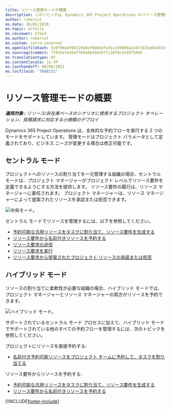 ```yaml
---
title: リソース管理モードの概要
description: このトピックは、Dynamics 365 Project Operations のリソース管理機能に関する情報を提供します。
author: ruhercul
ms.date: 10/01/2020
ms.topic: article
ms.reviewer: kfend
ms.author: ruhercul
ms.custom: intro-internal
ms.openlocfilehash: 5c0f98a6f08129ebef9b6d3fed1cc85969aa347c815a643d3c8dd639b42c0e8c
ms.sourcegitcommit: 7f8d1e7a16af769adb43d1877c28fdce53975db8
ms.translationtype: HT
ms.contentlocale: ja-JP
ms.lasthandoff: 08/06/2021
ms.locfileid: "7008232"
---
```

# <a name="resource-management-modes-overview"></a>リソース管理モードの概要

_**適用対象 :** リソース/非在庫ベースのシナリオに使用するプロジェクト オペレーション、見積請求に対応する小規模のデプロイ_


Dynamics 365 Project Operations は、全体的な予約フローを実行する 2 つのモードをサポートしています。 管理モードはプロジェクト パラメータとして定義されており、ビジネス ニーズが変更する場合は修正可能です。    

## <a name="central-mode"></a>セントラル モード
プロジェクトへのリソースの割り当てを一元管理する組織の場合、セントラル モードは、プロジェクト マネージャーがプロジェクト レベルでリソース要件を定義できるようにする方法を提供します。 リソース要件の履行は、リソース マネージャーに委任されます。 プロジェクト マネージャーは、リソース マネージャーによって提案されたリソースを承認または拒否できます。

![中央モード。](./media/resource-management-central.png)

セントラル モードでリソースを管理するには、以下を参照してください。

- [予約可能な汎用リソースをタスクに割り当て、リソース要件を生成する](/dynamics365/project-service/assign-generic-bookable-resource)
- [リソース要件から名前付きリソースを予約する](/dynamics365/project-service/book-named-resource)
- [リソース要求の送信](/dynamics365/project-service/submit-resource-request)
- [リソース要求を実行](/dynamics365/project-service/resource-management-fulfill-requests)
- [リソース要求から提案されたプロジェクト リソースの承諾または拒否](/dynamics365/project-service/accept-reject-proposed-resource)

## <a name="hybrid-mode"></a>ハイブリッド モード
リソースの割り当てに柔軟性が必要な組織の場合、ハイブリッド モードでは、プロジェクト マネージャーとリソース マネージャーの両方がリソースを予約できます。

![ハイブリッド モード。](./media/resource-management-hybrid.png)

サポートされているセントラル モード プロセスに加えて、ハイブリッド モードでサポートされている他のすべての予約フローを管理するには、次のトピックを参照してください。

プロジェクトにリソースを直接予約する:
- [名前付き予約可能リソースをプロジェクト チームに予約して、タスクを割り当てる](/dynamics365/project-service/assign-named-bookable-resource)

リソース要件からリソースを予約する:
- [予約可能な汎用リソースをタスクに割り当て、リソース要件を生成する](/dynamics365/project-service/assign-generic-bookable-resource)
- [リソース要件から名前付きリソースを予約する](/dynamics365/project-service/book-named-resource)


[!INCLUDE[footer-include](../includes/footer-banner.md)]
